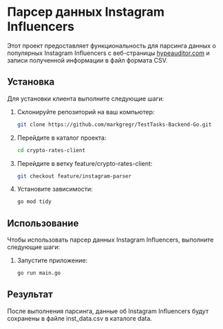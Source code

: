 ﻿# Парсер данных Instagram Influencers

Этот проект предоставляет функциональность для парсинга данных о популярных Instagram Influencers с веб-страницы [hypeauditor.com](https://hypeauditor.com/top-instagram-all-russia/) и записи полученной информации в файл формата CSV.

## Установка

Для установки клиента выполните следующие шаги:

1. Склонируйте репозиторий на ваш компьютер:

   ```bash
   git clone https://github.com/markgregr/TestTasks-Backend-Go.git
   ```

2. Перейдите в каталог проекта:

   ```bash
   cd crypto-rates-client
   ```

3. Перейдите в ветку feature/crypto-rates-client:

   ```bash
   git checkout feature/instagram-parser
   ```

4. Установите зависимости:

   ```bash
   go mod tidy
   ```

## Использование

Чтобы использовать парсер данных Instagram Influencers, выполните следующие шаги:

1. Запустите приложение:

   ```bash
   go run main.go
   ```

## Результат

После выполнения парсинга, данные об Instagram Influencers будут сохранены в файле inst_data.csv в каталоге data.
